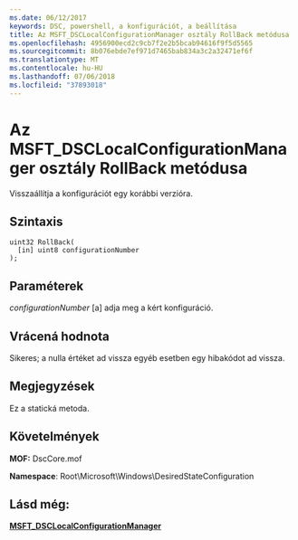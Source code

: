 ```yaml
---
ms.date: 06/12/2017
keywords: DSC, powershell, a konfigurációt, a beállítása
title: Az MSFT_DSCLocalConfigurationManager osztály RollBack metódusa
ms.openlocfilehash: 4956900ecd2c9cb7f2e2b5bcab94616f9f5d5565
ms.sourcegitcommit: 8b076ebde7ef971d7465bab834a3c2a32471ef6f
ms.translationtype: MT
ms.contentlocale: hu-HU
ms.lasthandoff: 07/06/2018
ms.locfileid: "37893018"
---
```

# <a name="rollback-method-of-the-msftdsclocalconfigurationmanager-class"></a>Az MSFT_DSCLocalConfigurationManager osztály RollBack metódusa

Visszaállítja a konfigurációt egy korábbi verzióra.

## <a name="syntax"></a>Szintaxis

```mof
uint32 RollBack(
  [in] uint8 configurationNumber
);
```

## <a name="parameters"></a>Paraméterek

*configurationNumber* \[a\] adja meg a kért konfiguráció.

## <a name="return-value"></a>Vrácená hodnota

Sikeres; a nulla értéket ad vissza egyéb esetben egy hibakódot ad vissza.

## <a name="remarks"></a>Megjegyzések

Ez a statická metoda.

## <a name="requirements"></a>Követelmények

**MOF:** DscCore.mof

**Namespace**: Root\Microsoft\Windows\DesiredStateConfiguration

## <a name="see-also"></a>Lásd még:

[**MSFT_DSCLocalConfigurationManager**](msft-dsclocalconfigurationmanager.md)